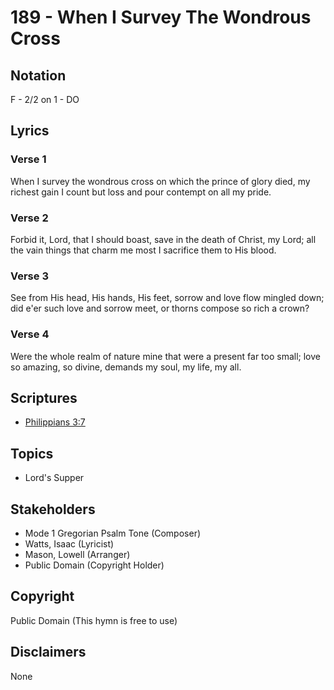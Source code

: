 # 189 - When I Survey The Wondrous Cross

## Notation

F - 2/2 on 1 - DO

## Lyrics

### Verse 1

When I survey the wondrous cross on which the prince of glory died, my richest gain I count but loss and pour contempt on all my pride.

### Verse 2

Forbid it, Lord, that I should boast, save in the death of Christ, my Lord; all the vain things that charm me most I sacrifice them to His blood.

### Verse 3

See from His head, His hands, His feet, sorrow and love flow mingled down; did e'er such love and sorrow meet, or thorns compose so rich a crown?

### Verse 4

Were the whole realm of nature mine that were a present far too small; love so amazing, so divine, demands my soul, my life, my all.


## Scriptures

- [Philippians 3:7](https://www.biblegateway.com/passage/?search=Philippians%203%3A7)

## Topics

- Lord's Supper

## Stakeholders

- Mode 1 Gregorian Psalm Tone (Composer)
- Watts, Isaac (Lyricist)
- Mason, Lowell (Arranger)
- Public Domain (Copyright Holder)

## Copyright

Public Domain
(This hymn is free to use)

## Disclaimers

None

